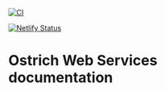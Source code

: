 [![CI](https://github.com/deepagro/ows_docs/actions/workflows/integrate.yml/badge.svg)](https://github.com/deepagro/ows_docs/actions/workflows/integrate.yml)

[![Netlify Status](https://api.netlify.com/api/v1/badges/006a531d-cac6-4f80-9731-1f43c63cc4a1/deploy-status)](https://app.netlify.com/sites/beautiful-tarsier-736210/deploys)

# Ostrich Web Services documentation
